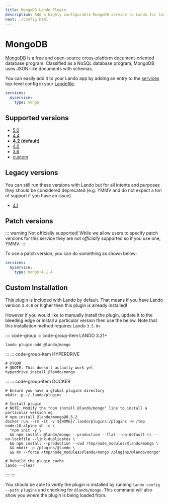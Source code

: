 ```yaml
---
title: MongoDB Lando Plugin
description: Add a highly configurable MongoDB service to Lando for local development with all the power of Docker and Docker Compose.
next: ./config.html
---
```


# MongoDB

[MongoDB](https://www.mongodb.com/) is a free and open-source cross-platform document-oriented database program. Classified as a NoSQL database program, MongoDB uses JSON-like documents with schemas.

You can easily add it to your Lando app by adding an entry to the [services](https://docs.lando.dev/config/services.html) top-level config in your [Landofile](https://docs.lando.dev/config/lando.html).

```yaml
services:
  myservice:
    type: mongo
```

## Supported versions

*   [5.0](https://hub.docker.com/r/bitnami/mongodb)
*   [4.4](https://hub.docker.com/r/bitnami/mongodb)
*   **[4.2](https://hub.docker.com/r/bitnami/mongodb)**  **(default)**
*   [4.0](https://hub.docker.com/r/bitnami/mongodb)
*   [3.6](https://hub.docker.com/r/bitnami/mongodb)
*   [custom](https://docs.lando.dev/config/services.html#advanced)

## Legacy versions

You can still run these versions with Lando but for all intents and purposes they should be considered deprecated (e.g. YMMV and do not expect a ton of support if you have an issue).

*   [4.1](https://hub.docker.com/r/bitnami/mongodb)

## Patch versions

::: warning Not officially supported!
While we allow users to specify patch versions for this service they are not *officially* supported so if you use one, YMMV.
:::

To use a patch version, you can do something as shown below:

```yaml
services:
  myservice:
    type: mongo:4.1.4
```

## Custom Installation

This plugin is included with Lando by default. That means if you have Lando version `3.0.8` or higher then this plugin is already installed!

However if you would like to manually install the plugin, update it to the bleeding edge or install a particular version then use the below. Note that this installation method requires Lando `3.5.0+`.

:::: code-group
::: code-group-item LANDO 3.21+
```bash:no-line-numbers
lando plugin-add @lando/mongo
```
:::
::: code-group-item HYPERDRIVE
```bash:no-line-numbers
# @TODO
# @NOTE: This doesn't actaully work yet
hyperdrive install @lando/mongo
```
:::
::: code-group-item DOCKER
```bash:no-line-numbers
# Ensure you have a global plugins directory
mkdir -p ~/.lando/plugins

# Install plugin
# NOTE: Modify the "npm install @lando/mongo" line to install a particular version eg
# npm install @lando/mongo@0.5.2
docker run --rm -it -v ${HOME}/.lando/plugins:/plugins -w /tmp node:18-alpine sh -c \
  "npm init -y \
  && npm install @lando/mongo --production --flat --no-default-rc --no-lockfile --link-duplicates \
  && npm install --production --cwd /tmp/node_modules/@lando/mongo \
  && mkdir -p /plugins/@lando \
  && mv --force /tmp/node_modules/@lando/mongo /plugins/@lando/mongo"

# Rebuild the plugin cache
lando --clear
```
:::
::::

You should be able to verify the plugin is installed by running `lando config --path plugins` and checking for `@lando/mongo`. This command will also show you _where_ the plugin is being loaded from.
